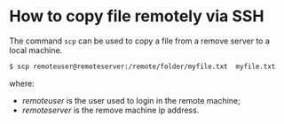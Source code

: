 # How to copy file remotely via SSH

The command `scp` can be used to copy a file from a remove server to a local machine.

```bash
$ scp remoteuser@remoteserver:/remote/folder/myfile.txt  myfile.txt
```

where:
- *remoteuser* is the user used to login in the remote machine;
- *remoteserver* is the remove machine ip address.

